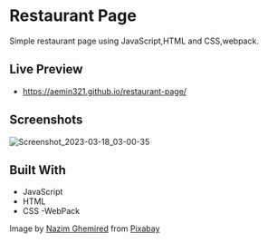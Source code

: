 <h1 align="left">Restaurant Page</h1>

<p align="left">Simple restaurant page using JavaScript,HTML and CSS,webpack. </p>

## Live Preview

- https://aemin321.github.io/restaurant-page/

  
## Screenshots

![Screenshot_2023-03-18_03-00-35](https://user-images.githubusercontent.com/121065444/226131145-c4b11492-6655-4ef5-aef5-9239e11e4115.png)


## Built With

- JavaScript
- HTML
- CSS
-WebPack




Image by <a href="https://pixabay.com/users/indexnazim-18498454/?utm_source=link-attribution&amp;utm_medium=referral&amp;utm_campaign=image&amp;utm_content=6547521">Nazim Ghemired</a> from <a href="https://pixabay.com//?utm_source=link-attribution&amp;utm_medium=referral&amp;utm_campaign=image&amp;utm_content=6547521">Pixabay</a>
  
